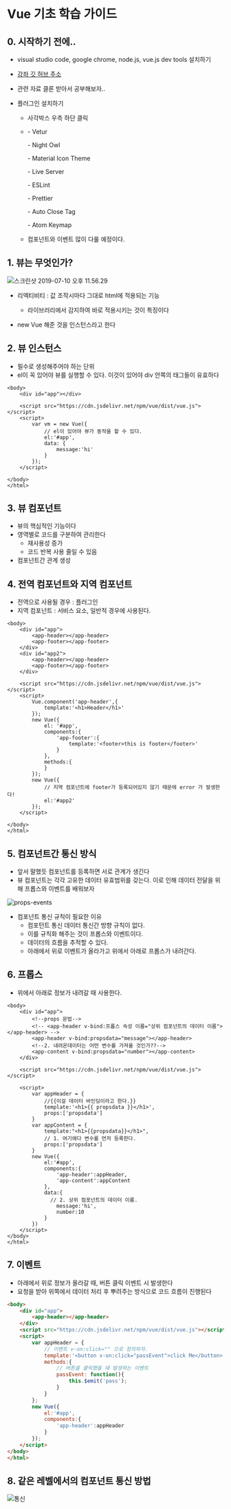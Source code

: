 # Vue 기초 학습 가이드

## 0. 시작하기 전에..

- visual studio code, google chrome, node.js, vue.js dev tools 설치하기
- [강좌 깃 허브 주소](https://github.com/joshua1988/learn-vue-js)
- 관련 자료 클론 받아서 공부해보자..

- 플러그인 설치하기

  - 사각박스 우측 하단 클릭

  - \- Vetur

    \- Night Owl

    \- Material Icon Theme

    \- Live Server

    \- ESLint

    \- Prettier

    \- Auto Close Tag

    \- Atom Keymap

  - 컴포넌트와 이벤트 많이 다룰 예정이다.

## 1. 뷰는 무엇인가?

![스크린샷 2019-07-10 오후 11.56.29](img/img1.png)

- 리엑티비티 : 값 조작시마다 그대로 html에 적용되는 기능
  - 라이브러리에서 감지하여 바로 적용시키는 것이 특징이다

- new Vue 해준 것을 인스턴스라고 한다

## 2. 뷰 인스턴스

- 필수로 생성해주어야 하는 단위
- el이 꼭 있어야 뷰를 실행할 수 있다. 이것이 있어야 div 안쪽의 태그들이 유효하다

```vue
<body>
    <div id="app"></div>

    <script src="https://cdn.jsdelivr.net/npm/vue/dist/vue.js"></script>
    <script>
        var vm = new Vue({
            // el이 있어야 뷰가 동작을 할 수 있다.
            el:'#app',
            data: {
                message:'hi'
            }
        });
    </script>
    
</body>
</html>
```

## 3. 뷰 컴포넌트

- 뷰의 핵심적인 기능이다
- 영역별로 코드를 구분하여 관리한다
  - 재사용성 증가
  - 코드 반복 사용 줄일 수 있음
- 컴포넌트간 관계 생성

## 4. 전역 컴포넌트와 지역 컴포넌트

- 전역으로 사용될 경우 : 플러그인
- 지역 컴포넌트 : 서비스 요소, 일반적 경우에 사용된다.

```vue
<body>
    <div id="app">
        <app-header></app-header>
        <app-footer></app-footer>
    </div>
    <div id="app2">
        <app-header></app-header>
        <app-footer></app-footer>
    </div>

    <script src="https://cdn.jsdelivr.net/npm/vue/dist/vue.js"></script>
    <script>
        Vue.component('app-header',{
            template:'<h1>Header</h1>'
        });
        new Vue({
            el: '#app',
            components:{
                'app-footer':{
                    template:'<footer>this is footer</footer>'
                }
            },
            methods:{
            }
        });
        new Vue({
            // 지역 컴포넌트에 footer가 등록되어있지 않기 때문에 error 가 발생한다!
            el:'#app2'
        });
    </script>

</body>
</html>
```

## 5. 컴포넌트간 통신 방식

- 앞서 말했듯 컴포넌트를 등록하면 서로 관계가 생긴다
- 뷰 컴포넌트는 각각 고유한 데이터 유효범위를 갖는다. 이로 인해 데이터 전달을 위해 프롭스와 이벤트를 배워보자

![props-events](img/props-events.png)

- 컴포넌트 통신 규칙이 필요한 이유
  - 컴포턴트 통신 데이터 통신간 방향 규칙이 없다.
  - 이를 규칙화 해주는 것이 프롭스와 이벤트이다.
  - 데이터의 흐름을 추적할 수 있다. 
  - 아래에서 위로 이벤트가 올라가고 위에서 아래로 프롭스가 내려간다.

## 6. 프롭스

- 위에서 아래로 정보가 내려갈 때 사용한다.

```vue
<body>
    <div id="app">
        <!--props 문법-->
        <!-- <app-header v-bind:프롭스 속성 이름="상위 컴포넌트의 데이터 이름"></app-header> -->
        <app-header v-bind:propsdata="message"></app-header>
        <!--2. 내려온데이터는 어떤 변수를 가져올 것인가??-->
        <app-content v-bind:propsdata="number"></app-content>
    </div>

    <script src="https://cdn.jsdelivr.net/npm/vue/dist/vue.js"></script>

    <script>
        var appHeader = {
            //{{이걸 데이터 바인딩이라고 한다.}}
            template:'<h1>{{ propsdata }}</h1>',
            props:['propsdata']
        }
        var appContent = {	
            template:"<h1>{{propsdata}}</h1>",
            // 1. 여기에다 변수를 먼저 등록한다.
            props:['propsdata']
        }
        new Vue({
            el:'#app',
            components:{
                'app-header':appHeader,
                'app-content':appContent
            },
            data:{
              // 2. 상위 컴포넌트의 데이터 이름.
                message:'hi',
                number:10
            }
        })
    </script>
</body>
</html>
```

## 7. 이벤트

- 아래에서 위로 정보가 올라갈 때, 버튼 클릭 이벤트 시 발생한다
- 요청을 받아 위쪽에서 데이터 처리 후 뿌려주는 방식으로 코드 흐름이 진행된다

```html
<body>
    <div id="app">
        <app-header></app-header>
    </div>
    <script src="https://cdn.jsdelivr.net/npm/vue/dist/vue.js"></script>
    <script>
        var appHeader = {
            // 이벤트 v-on:click="" 으로 정의하자.
            template:'<button v-on:click="passEvent">click Me</button>',
            methods:{
                // 버튼을 클릭했을 때 발생하는 이벤트
                passEvent: function(){
                    this.$emit('pass');
                }
            }
        };
        new Vue({
            el:'#app',
            components:{
                'app-header':appHeader
            }
        });
    </script>
</body>
</html>
```

## 8. 같은 레벨에서의 컴포넌트 통신 방법

![통신](img/통신1.PNG)

